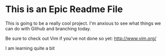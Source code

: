 # This is an Epic Readme File

This is going to be a really cool project. I'm anxious to see what things we can do with Github and branching today.

Be sure to check out Vim if you've not done so yet: http://www.vim.org/

I am learning quite a bit